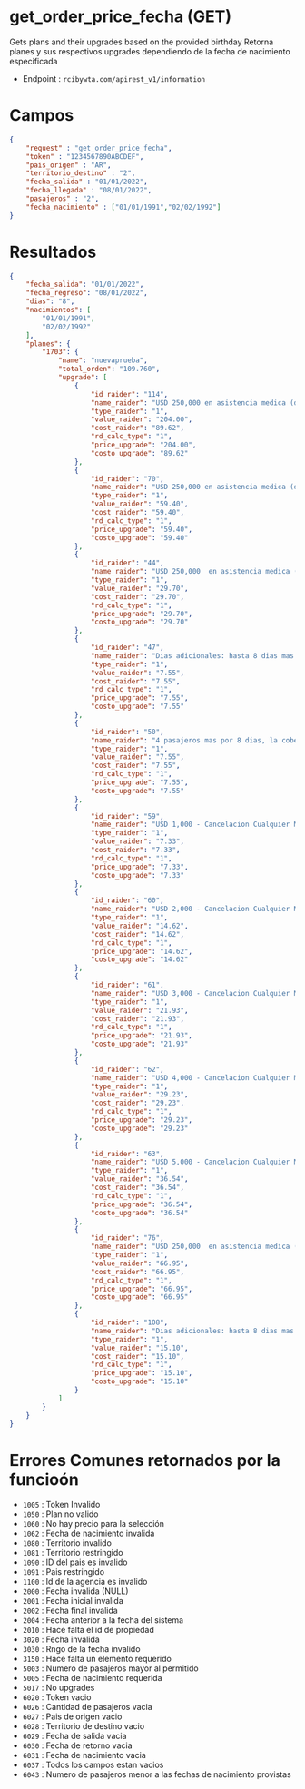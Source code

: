 # get_order_price_fecha (GET)

Gets plans and their upgrades based on the provided birthday
Retorna planes y sus respectivos upgrades dependiendo de la fecha de nacimiento especificada

* Endpoint : ```rcibywta.com/apirest_v1/information```

# Campos

```JSON
{
    "request" : "get_order_price_fecha",
    "token" : "1234567890ABCDEF",
    "pais_origen" : "AR",
    "territorio_destino" : "2",
    "fecha_salida" : "01/01/2022",
    "fecha_llegada" : "08/01/2022",
    "pasajeros" : "2",
    "fecha_nacimiento" : ["01/01/1991","02/02/1992"]
}
```

# Resultados

```JSON
{
    "fecha_salida": "01/01/2022",
    "fecha_regreso": "08/01/2022",
    "dias": "8",
    "nacimientos": [
        "01/01/1991",
        "02/02/1992"
    ],
    "planes": {
        "1703": {
            "name": "nuevaprueba",
            "total_orden": "109.760",
            "upgrade": [
                {
                    "id_raider": "114",
                    "name_raider": "USD 250,000 en asistencia medica (dividido entre los 8 integrantes de la reserva x 2 semanas)",
                    "type_raider": "1",
                    "value_raider": "204.00",
                    "cost_raider": "89.62",
                    "rd_calc_type": "1",
                    "price_upgrade": "204.00",
                    "costo_upgrade": "89.62"
                },
                {
                    "id_raider": "70",
                    "name_raider": "USD 250,000 en asistencia medica (dividido entre los 8 integrantes de la reserva x 1 semana)",
                    "type_raider": "1",
                    "value_raider": "59.40",
                    "cost_raider": "59.40",
                    "rd_calc_type": "1",
                    "price_upgrade": "59.40",
                    "costo_upgrade": "59.40"
                },
                {
                    "id_raider": "44",
                    "name_raider": "USD 250,000  en asistencia medica (dividido entre los 4 integrantes de la reserva x 1 semana)",
                    "type_raider": "1",
                    "value_raider": "29.70",
                    "cost_raider": "29.70",
                    "rd_calc_type": "1",
                    "price_upgrade": "29.70",
                    "costo_upgrade": "29.70"
                },
                {
                    "id_raider": "47",
                    "name_raider": "Dias adicionales: hasta 8 dias mas por 4 pasajeros",
                    "type_raider": "1",
                    "value_raider": "7.55",
                    "cost_raider": "7.55",
                    "rd_calc_type": "1",
                    "price_upgrade": "7.55",
                    "costo_upgrade": "7.55"
                },
                {
                    "id_raider": "50",
                    "name_raider": "4 pasajeros mas por 8 dias, la cobertura sera de USD 12,000 no acumulativos",
                    "type_raider": "1",
                    "value_raider": "7.55",
                    "cost_raider": "7.55",
                    "rd_calc_type": "1",
                    "price_upgrade": "7.55",
                    "costo_upgrade": "7.55"
                },
                {
                    "id_raider": "59",
                    "name_raider": "USD 1,000 - Cancelacion Cualquier Motivo",
                    "type_raider": "1",
                    "value_raider": "7.33",
                    "cost_raider": "7.33",
                    "rd_calc_type": "1",
                    "price_upgrade": "7.33",
                    "costo_upgrade": "7.33"
                },
                {
                    "id_raider": "60",
                    "name_raider": "USD 2,000 - Cancelacion Cualquier Motivo",
                    "type_raider": "1",
                    "value_raider": "14.62",
                    "cost_raider": "14.62",
                    "rd_calc_type": "1",
                    "price_upgrade": "14.62",
                    "costo_upgrade": "14.62"
                },
                {
                    "id_raider": "61",
                    "name_raider": "USD 3,000 - Cancelacion Cualquier Motivo",
                    "type_raider": "1",
                    "value_raider": "21.93",
                    "cost_raider": "21.93",
                    "rd_calc_type": "1",
                    "price_upgrade": "21.93",
                    "costo_upgrade": "21.93"
                },
                {
                    "id_raider": "62",
                    "name_raider": "USD 4,000 - Cancelacion Cualquier Motivo",
                    "type_raider": "1",
                    "value_raider": "29.23",
                    "cost_raider": "29.23",
                    "rd_calc_type": "1",
                    "price_upgrade": "29.23",
                    "costo_upgrade": "29.23"
                },
                {
                    "id_raider": "63",
                    "name_raider": "USD 5,000 - Cancelacion Cualquier Motivo",
                    "type_raider": "1",
                    "value_raider": "36.54",
                    "cost_raider": "36.54",
                    "rd_calc_type": "1",
                    "price_upgrade": "36.54",
                    "costo_upgrade": "36.54"
                },
                {
                    "id_raider": "76",
                    "name_raider": "USD 250,000  en asistencia medica (dividido entre los 4 integrantes de la reserva x 2 semanas)",
                    "type_raider": "1",
                    "value_raider": "66.95",
                    "cost_raider": "66.95",
                    "rd_calc_type": "1",
                    "price_upgrade": "66.95",
                    "costo_upgrade": "66.95"
                },
                {
                    "id_raider": "108",
                    "name_raider": "Dias adicionales: hasta 8 dias mas por 8 pasajeros",
                    "type_raider": "1",
                    "value_raider": "15.10",
                    "cost_raider": "15.10",
                    "rd_calc_type": "1",
                    "price_upgrade": "15.10",
                    "costo_upgrade": "15.10"
                }
            ]
        }
    }
}
```

# Errores Comunes retornados por la funcioón

* ```1005``` : Token Invalido
* ```1050``` : Plan no valido
* ```1060``` : No hay precio para la selección
* ```1062``` : Fecha de nacimiento invalida
* ```1080``` : Territorio invalido
* ```1081``` : Territorio restringido
* ```1090``` : ID del pais es invalido
* ```1091``` : Pais restringido
* ```1100``` : Id de la agencia es invalido
* ```2000``` : Fecha invalida (NULL)
* ```2001``` : Fecha inicial invalida
* ```2002``` : Fecha final invalida
* ```2004``` : Fecha anterior a la fecha del sistema
* ```2010``` : Hace falta el id de propiedad
* ```3020``` : Fecha invalida
* ```3030``` : Rngo de la fecha invalido
* ```3150``` : Hace falta un elemento requerido
* ```5003``` : Numero de pasajeros mayor al permitido
* ```5005``` : Fecha de nacimiento requerida
* ```5017``` : No upgrades
* ```6020``` : Token vacio
* ```6026``` : Cantidad de pasajeros vacia
* ```6027``` : Pais de origen vacio
* ```6028``` : Territorio de destino vacio
* ```6029``` : Fecha de salida vacia
* ```6030``` : Fecha de retorno vacia
* ```6031``` : Fecha de nacimiento vacia
* ```6037``` : Todos los campos estan vacios
* ```6043``` : Numero de pasajeros menor a las fechas de nacimiento provistas